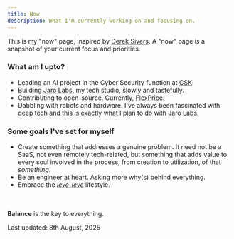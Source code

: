 ```yaml
---
title: Now
description: What I'm currently working on and focusing on.
---
```


This is my "now" page, inspired by [Derek Sivers](https://nownownow.com/about). A "now" page is a snapshot of your current focus and priorities.

### What am I upto?

- Leading an AI project in the Cyber Security function at [GSK](https://gsk.com).
- Building [Jaro Labs](https://jarolabs.com), my tech studio, slowly and tastefully.
- Contributing to open-source. Currently, [FlexPrice](https://github.com/flexprice).
- Dabbling with robots and hardware. I've always been fascinated with deep tech and this is exactly what I plan to do with Jaro Labs.

### Some goals I've set for myself

- Create something that addresses a genuine problem. It need not be a SaaS, not even remotely tech-related, but something that adds value to every soul involved in the process, from creation to utilization, of that <i>something</i>. 
- Be an engineer at heart. Asking more why(s) behind everything. 
- Embrace the <i>[leve-leve](https://medium.com/gain-indpiration/the-leve-leve-lifestyle-of-s%C3%A3o-tom%C3%A9-and-pr%C3%ADncipe-f5f9f6712289)</i> lifestyle.<br><br><br>



<b>Balance</b> is the key to everything.

Last updated: 8th August, 2025